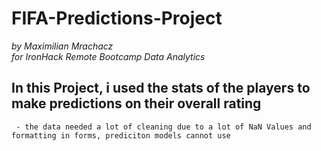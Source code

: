 # FIFA-Predictions-Project       
*by Maximilian Mrachacz*                            
*for IronHack Remote Bootcamp Data Analytics*      
        
## In this Project, i used the stats of the players to make predictions on their overall rating       
     
     - the data needed a lot of cleaning due to a lot of NaN Values and formatting in forms, prediciton models cannot use
